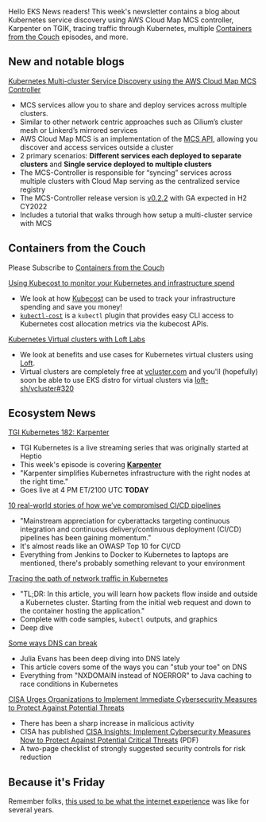 Hello EKS News readers! This week's newsletter contains a blog about Kubernetes service discovery using AWS Cloud Map MCS controller, Karpenter on TGIK, tracing traffic through Kubernetes, multiple [Containers from the Couch](https://containersfromthecouch.com/) episodes, and more.

## New and notable blogs

[Kubernetes Multi-cluster Service Discovery using the AWS Cloud Map MCS Controller](https://blog.bytequalia.com/kubernetes-multi-cluster-service-discovery-using-the-aws-cloud-map-mcs-controller/)

* MCS services allow you to share and deploy services across multiple clusters.
* Similar to other network centric approaches such as Cilium’s cluster mesh or Linkerd’s mirrored services
* AWS Cloud Map MCS is an implementation of the [MCS API](https://github.com/kubernetes/enhancements/tree/master/keps/sig-multicluster/1645-multi-cluster-services-api#kep-1645-multi-cluster-services-api), allowing you discover and access services outside a cluster
* 2 primary scenarios: **Different services each deployed to separate clusters** and **Single service deployed to multiple clusters**
* The MCS-Controller is responsible for “syncing” services across multiple clusters with Cloud Map serving as the centralized service registry
* The MCS-Controller release version is [v0.2.2](https://github.com/aws/aws-cloud-map-mcs-controller-for-k8s/releases/tag/v0.2.2) with GA expected in H2 CY2022
* Includes a tutorial that walks through how setup a multi-cluster service with MCS

## Containers from the Couch

Please Subscribe to [Containers from the Couch](https://containersfromthecouch.com/)

[Using Kubecost to monitor your Kubernetes and infrastructure spend](https://youtu.be/2IJntyJy6vY)

* We look at how [Kubecost](https://www.kubecost.com/) can be used to track your infrastructure spending and save you money!
* [`kubectl-cost`](https://github.com/kubecost/kubectl-cost) is a `kubectl` plugin that provides easy CLI access to Kubernetes cost allocation metrics via the kubecost APIs.

[Kubernetes Virtual clusters with Loft Labs](https://youtu.be/a8fIyUd9438)

* We look at benefits and use cases for Kubernetes virtual clusters using [Loft](https://loft.sh/).
* Virtual clusters are completely free at [vcluster.com](https://www.vcluster.com/) and you'll (hopefully) soon be able to use EKS distro for virtual clusters via [loft-sh/vcluster#320](https://github.com/loft-sh/vcluster/pull/320)

## Ecosystem News

[TGI Kubernetes 182: Karpenter](https://youtu.be/zXqrNJaTCrU)

* TGI Kubernetes is a live streaming series that was originally started at Heptio
* This week's episode is covering [**Karpenter**](https://karpenter.sh/)
* "Karpenter simplifies Kubernetes infrastructure with the right nodes at the right time."
* Goes live at 4 PM ET/2100 UTC **TODAY**

[10 real-world stories of how we’ve compromised CI/CD pipelines](https://research.nccgroup.com/2022/01/13/10-real-world-stories-of-how-weve-compromised-ci-cd-pipelines/)

* "Mainstream appreciation for cyberattacks targeting continuous integration and continuous delivery/continuous deployment (CI/CD) pipelines has been gaining momentum."
* It's almost reads like an OWASP Top 10 for CI/CD
* Everything from Jenkins to Docker to Kubernetes to laptops are mentioned, there's probably something relevant to your environment

[Tracing the path of network traffic in Kubernetes](https://learnk8s.io/kubernetes-network-packets)

* "TL;DR: In this article, you will learn how packets flow inside and outside a Kubernetes cluster. Starting from the initial web request and down to the container hosting the application."
* Complete with code samples, `kubectl` outputs, and graphics
* Deep dive

[Some ways DNS can break](https://jvns.ca/blog/2022/01/15/some-ways-dns-can-break/)

* Julia Evans has been deep diving into DNS lately
* This article covers some of the ways you can "stub your toe" on DNS
* Everything from "NXDOMAIN instead of NOERROR" to Java caching to race conditions in Kubernetes

[CISA Urges Organizations to Implement Immediate Cybersecurity Measures to Protect Against Potential Threats](https://www.cisa.gov/uscert/ncas/current-activity/2022/01/18/cisa-urges-organizations-implement-immediate-cybersecurity)

* There has been a sharp increase in malicious activity
* CISA has published [CISA Insights: Implement Cybersecurity Measures Now to Protect Against Potential Critical Threats](https://go.usa.gov/xtB8P) (PDF)
* A two-page checklist of strongly suggested security controls for risk reduction

## Because it's Friday

Remember folks, [this used to be what the internet experience](https://youtu.be/ntQ48-d-8x4) was like for several years.
